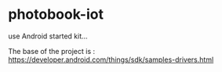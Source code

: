 # photobook-iot

use Android started kit...

The base of the project is : https://developer.android.com/things/sdk/samples-drivers.html
